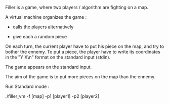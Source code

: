 Filler is a game, where two players / algorithm are fighting on a map.

A virtual machine organizes the game :

- calls the players alternatively

- give each a random piece

On each turn, the current player have to put his piece on the map, and try to bother the ennemy. To put a piece, the player have to write its coordinates in the "Y X\n" format on the standard input (stdin).

The game appears on the standard input.

The aim of the game is to put more pieces on the map than the ennemy.

Run
Standard mode :

./filler_vm -f [map] -p1 [player1] -p2 [player2]
